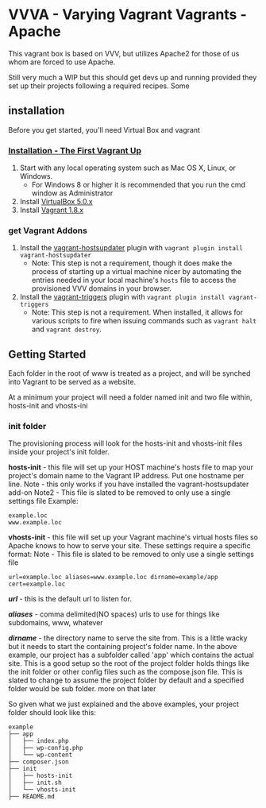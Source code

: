 # VVVA - Varying Vagrant Vagrants - Apache

This vagrant box is based on VVV, but utilizes Apache2 for those of us
whom are forced to use Apache.

Still very much a WIP but this should get devs up and running provided they set
up their projects following a required recipes.
Some

## installation
Before you get started, you'll need Virtual Box and vagrant

### [Installation - The First Vagrant Up](#installation)

1. Start with any local operating system such as Mac OS X, Linux, or Windows.
    * For Windows 8 or higher it is recommended that you run the cmd window as Administrator
1. Install [VirtualBox 5.0.x](https://www.virtualbox.org/wiki/Downloads)
1. Install [Vagrant 1.8.x](https://www.vagrantup.com/downloads.html)

### get Vagrant Addons


1. Install the [vagrant-hostsupdater](https://github.com/cogitatio/vagrant-hostsupdater) plugin with `vagrant plugin install vagrant-hostsupdater`
    * Note: This step is not a requirement, though it does make the process of starting up a virtual machine nicer by automating the entries needed in your local machine's `hosts` file to access the provisioned VVV domains in your browser.
1. Install the [vagrant-triggers](https://github.com/emyl/vagrant-triggers) plugin with `vagrant plugin install vagrant-triggers`
    * Note: This step is not a requirement. When installed, it allows for various scripts to fire when issuing commands such as `vagrant halt` and `vagrant destroy`.


## Getting Started


Each folder in the root of www is treated as a project, and will be synched
into Vagrant to be served as a website.

At a minimum your project will need a folder named init and two file within,
hosts-init and vhosts-ini

### init folder
The provisioning process will look for the hosts-init and vhosts-init files inside
your project's init folder.

**hosts-init** - this file will set up your HOST machine's hosts file to map
your project's domain name to the Vagrant IP address. Put one hostname per line.
Note - this only works if you have installed the vagrant-hostsupdater add-on
Note2 - This file is slated to be removed to only use a single settings file
Example:

~~~
example.loc
www.example.loc
~~~

**vhosts-init** - this file will set up your Vagrant machine's virtual hosts files
so Apache knows to how to serve your site.  These settings require a specific format:
Note - This file is slated to be removed to only use a single settings file

~~~
url=example.loc aliases=www.example.loc dirname=example/app cert=example.loc
~~~

***url*** - this is the default url to listen for.

***aliases*** - comma delimited(NO spaces) urls to use for things like subdomains, www, whatever

***dirname*** - the directory name to serve the site from.  This is a little wacky
but it needs to start the containing project's folder name.  In the above example,
our project has a subfolder called 'app' which contains the actual site. This is
a good setup so the root of the project folder holds things like the init folder
or other config files such as the compose.json file. This is slated to change
to assume the project folder by default and a specified folder would be sub folder.
more on that later


So given what we just explained and the above examples, your project folder
should look like this:

~~~
example
├── app
│   ├── index.php
│   ├── wp-config.php
│   └── wp-content
├── composer.json
├── init
│   ├── hosts-init
│   ├── init.sh
│   └── vhosts-init
├── README.md
~~~
